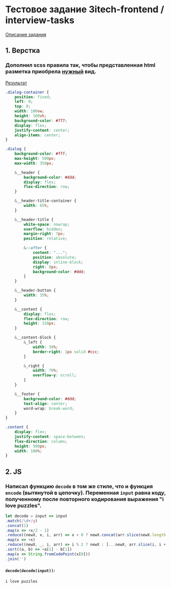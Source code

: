 # Тестовое задание 3itech-frontend / interview-tasks

[Описание задания](https://github.com/3itech-frontend/interview-tasks/)

## 1. Верстка

### Дополнил scss правила так, чтобы представленная html разметка приобрела [нужный](https://raw.githubusercontent.com/3itech-frontend/interview-tasks/main/example.png) вид.

[Результат](https://andrey-trofimov.github.io/3itech-frontend__interview-tasks/)

```SCSS
.dialog-container {
    position: fixed;
    left: 0;
    top: 0;
    width: 100vw;
    height: 100vh;
    background-color: #777;
    display: flex;
    justify-content: center;
    align-items: center;
}

.dialog {
    background-color: #fff;
    max-height: 500px;
    max-width: 350px;

    &__header {
        background-color: #ddd;
        display: flex;
        flex-direction: row;
    }

    &__header-title-container {
        width: 65%;
    }

    &__header-title {
        white-space: nowrap;
        overflow: hidden;
        margin-right: 7px;
        position: relative;

        &::after {
            content: "...";
            position: absolute;
            display: inline-block;
            right: 0px;
            background-color: #ddd;
        }
    }

    &__header-button {
        width: 35%;
    }

    &__content {
        display: flex;
        flex-direction: row;
        height: 320px;
    }

    &__content-block {
        &_left {
            width: 30%;
            border-right: 1px solid #ccc;
        }

        &_right {
            width: 70%;
            overflow-y: scroll;
        }
    }

    &__footer {
        background-color: #ddd;
        text-align: center;
        word-wrap: break-word;
    }
}

.content {
    display: flex;
    justify-content: space-between;
    flex-direction: column;
    height: 500px;
    width: 100%;
}
```

## 2. JS

### Написал функцию `decode` в том же стиле, что и функция `encode` (вытянутой в цепочку). Переменная `input` равна коду, полученному после повторного кодирования выражения "i love puzzles".

```javascript
let decode = input => input
.match(/\d+/g)
.concat(1)
.map(x => +x/2 - 1)
.reduce((newX, x, i, arr) => x < 0 ? newX.concat(arr.slice(newX.length + newX.reduce((sum, x) => sum + x.length, 0), i).join('')) : newX, [])
.map(x => +x)
.reduce((newX, _, i, arr) => i % 2 ? newX : [...newX, arr.slice(i, i + 2)],[])
.sort((a, b) => +a[1] - b[1])
.map(x => String.fromCodePoint(x[0]))
.join('')
```

#### `decode(decode(input))`:

```
i love puzzles
```

